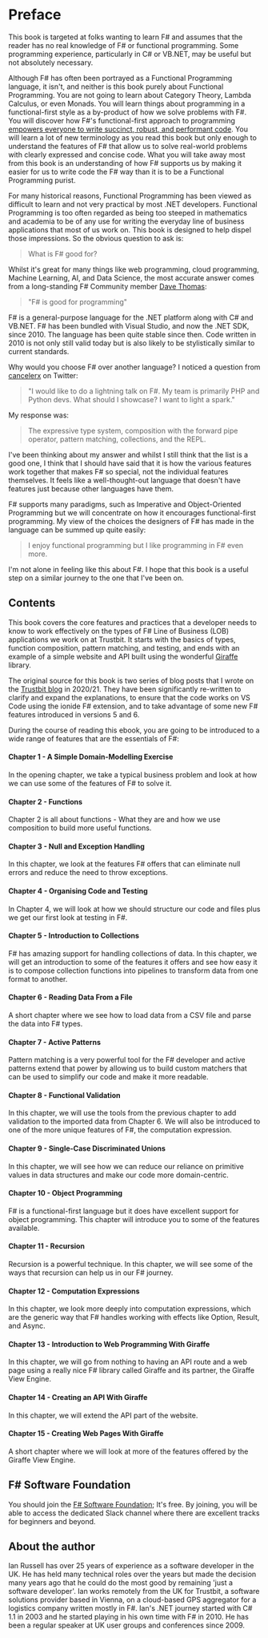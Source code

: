 # Preface

This book is targeted at folks wanting to learn F# and assumes that the reader has no real knowledge of F# or functional programming. Some programming experience, particularly in C# or VB.NET, may be useful but not absolutely necessary.

Although F# has often been portrayed as a Functional Programming language, it isn't, and neither is this book purely about Functional Programming. You are not going to learn about Category Theory, Lambda Calculus, or even Monads. You will learn things about programming in a functional-first style as a by-product of how we solve problems with F#. You will discover how F#'s functional-first approach to programming [empowers everyone to write succinct, robust, and performant code](<https://fsharp.org/>). You will learn a lot of new terminology as you read this book but only enough to understand the features of F# that allow us to solve real-world problems with clearly expressed and concise code. What you will take away most from this book is an understanding of how F# supports us by making it easier for us to write code the F# way than it is to be a Functional Programming purist.

For many historical reasons, Functional Programming has been viewed as difficult to learn and not very practical by most .NET developers. Functional Programming is too often regarded as being too steeped in mathematics and academia to be of any use for writing the everyday line of business applications that most of us work on. This book is designed to help dispel those impressions. So the obvious question to ask is:

> What is F# good for?

Whilst it's great for many things like web programming, cloud programming, Machine Learning, AI, and Data Science, the most accurate answer comes from a long-standing F# Community member [Dave Thomas](<https://twitter.com/7sharp9_>):

>  "F# is good for programming"

F# is a general-purpose language for the .NET platform along with C# and VB.NET. F# has been bundled with Visual Studio, and now the .NET SDK, since 2010. The language has been quite stable since then. Code written in 2010 is not only still valid today but is also likely to be stylistically similar to current standards.

Why would you choose F# over another language? I noticed a question from [cancelerx](<https://twitter.com/ndy40>) on Twitter:

> "I would like to do a lightning talk on F#. My team is primarily PHP and Python devs. What should I showcase?  I want to light a spark."

My response was:

> The expressive type system, composition with the forward pipe operator, pattern matching, collections, and the REPL.

I've been thinking about my answer and whilst I still think that the list is a good one, I think that I should have said that it is how the various features work together that makes F# so special, not the individual features themselves. It feels like a well-thought-out language that doesn't have features just because other languages have them.

F# supports many paradigms, such as Imperative and Object-Oriented Programming but we will concentrate on how it encourages functional-first programming. My view of the choices the designers of F# has made in the language can be summed up quite easily:

> I enjoy functional programming but I like programming in F# even more.

I'm not alone in feeling like this about F#. I hope that this book is a useful step on a similar journey to the one that I've been on.

## Contents

This book covers the core features and practices that a developer needs to know to work effectively on the types of F# Line of Business (LOB) applications we work on at Trustbit. It starts with the basics of types, function composition, pattern matching, and testing, and ends with an example of a simple website and API built using the wonderful [Giraffe](<https://github.com/giraffe-fsharp/Giraffe>) library.

The original source for this book is two series of blog posts that I wrote on the [Trustbit blog](<https://trustbit.tech/blog>) in 2020/21. They have been significantly re-written to clarify and expand the explanations, to ensure that the code works on VS Code using the ionide F# extension, and to take advantage of some new F# features introduced in versions 5 and 6. 

During the course of reading this ebook, you are going to be introduced to a wide range of features that are the essentials of F#:

#### Chapter 1 - A Simple Domain-Modelling Exercise

In the opening chapter, we take a typical business problem and look at how we can use some of the features of F# to solve it.

#### Chapter 2 - Functions

Chapter 2 is all about functions - What they are and how we use composition to build more useful functions.

#### Chapter 3 - Null and Exception Handling

In this chapter, we look at the features F# offers that can eliminate null errors and reduce the need to throw exceptions.

#### Chapter 4 - Organising Code and Testing

In Chapter 4, we will look at how we should structure our code and files plus we get our first look at testing in F#.

#### Chapter 5 - Introduction to Collections

F# has amazing support for handling collections of data. In this chapter, we will get an introduction to some of the features it offers and see how easy it is to compose collection functions into pipelines to transform data from one format to another.

#### Chapter 6 - Reading Data From a File

A short chapter where we see how to load data from a CSV file and parse the data into F# types.

#### Chapter 7 - Active Patterns

Pattern matching is a very powerful tool for the F# developer and active patterns extend that power by allowing us to build custom matchers that can be used to simplify our code and make it more readable.

#### Chapter 8 - Functional Validation

In this chapter, we will use the tools from the previous chapter to add validation to the imported data from Chapter 6. We will also be introduced to one of the more unique features of F#, the computation expression.

#### Chapter 9 - Single-Case Discriminated Unions

In this chapter, we will see how we can reduce our reliance on primitive values in data structures and make our code more domain-centric.

#### Chapter 10 - Object Programming

F# is a functional-first language but it does have excellent support for object programming. This chapter will introduce you to some of the features available.

#### Chapter 11 - Recursion

Recursion is a powerful technique. In this chapter, we will see some of the ways that recursion can help us in our F# journey.

#### Chapter 12 - Computation Expressions

In this chapter, we look more deeply into computation expressions, which are the generic way that F# handles working with effects like Option, Result, and Async.

#### Chapter 13 - Introduction to Web Programming With Giraffe

In this chapter, we will go from nothing to having an API route and a web page using a really nice F# library called Giraffe and its partner, the Giraffe View Engine.

#### Chapter 14 - Creating an API With Giraffe

In this chapter, we will extend the API part of the website.

#### Chapter 15 - Creating Web Pages With Giraffe

A short chapter where we will look at more of the features offered by the Giraffe View Engine.

## F# Software Foundation

You should join the [F# Software Foundation](<https://foundation.fsharp.org/join>); It's free. By joining, you will be able to access the dedicated Slack channel where there are excellent tracks for beginners and beyond.

## About the author

Ian Russell has over 25 years of experience as a software developer in the UK. He has held many technical roles over the years but made the decision many years ago that he could do the most good by remaining 'just a software developer'. Ian works remotely from the UK for Trustbit, a software solutions provider based in Vienna, on a cloud-based GPS aggregator for a logistics company written mostly in F#. Ian's .NET journey started with C# 1.1 in 2003 and he started playing in his own time with F# in 2010. He has been a regular speaker at UK user groups and conferences since 2009.
